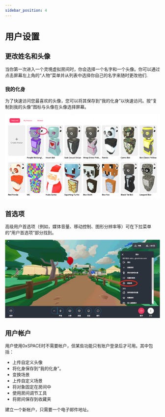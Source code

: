 ```yaml
---
sidebar_position: 4
---
```


# 用户设置

## 更改姓名和头像

当你第一次进入一个灵境虚拟房间时，你会选择一个名字和一个头像。你可以通过点击屏幕左上角的“人物”菜单并从列表中选择你自己的名字来随时更改他们.

### 我的化身

为了快速访问您最喜欢的头像，您可以将其保存到“我的化身”以快速访问。按“复制到我的头像”图标与头像在头像选择屏幕。

![Screenshot of avatar selection screen](imgs/hubs-save-avatar.jpeg)

## 首选项

高级用户首选项（例如，媒体音量、移动控制、图形分辨率等）可在下拉菜单的“用户首选项”部分找到。

![Screenshot of avatar selection screen](imgs/5.jpg)

## 用户帐户

用户使用0xSPACE时不需要帐户，但某些功能只有账户登录后才可用。其中包括：

- 上传自定义头像
- 将化身保存到“我的化身”。
- 变换场景
- 上传自定义场景
- 将对象固定在房间中
- 使用房间调节工具
- 将房间保存到收藏夹

建立一个新帐户，只需要一个电子邮件地址。


